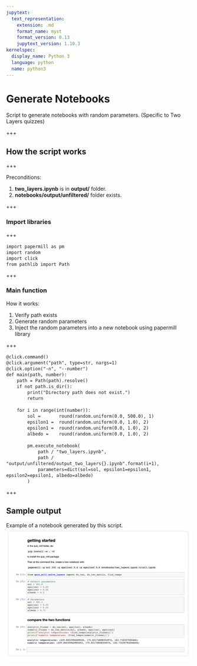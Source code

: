 ```yaml
---
jupytext:
  text_representation:
    extension: .md
    format_name: myst
    format_version: 0.13
    jupytext_version: 1.10.3
kernelspec:
  display_name: Python 3
  language: python
  name: python3
---
```


# Generate Notebooks
Script to generate notebooks with random parameters. (Specific to Two Layers quizzes)

+++

## How the script works

+++

Preconditions: 
1. **two_layers.ipynb** is in **output/** folder.
2. **notebooks/output/unfiltered/** folder exists.

+++

### Import libraries

+++

```
import papermill as pm
import random
import click
from pathlib import Path
```

+++

### Main function
How it works:
1. Verify path exists
2. Generate random parameters
3. Inject the random parameters into a new notebook using papermill library

+++

```
@click.command()
@click.argument("path", type=str, nargs=1)
@click.option("-n", "--number")
def main(path, number):
    path = Path(path).resolve()
    if not path.is_dir():
        print("Directory path does not exist.")
        return

    for i in range(int(number)):
        sol =       round(random.uniform(0.0, 500.0), 1)
        epsilon1 =  round(random.uniform(0.0, 1.0), 2)
        epsilon1 =  round(random.uniform(0.0, 1.0), 2)
        albedo =    round(random.uniform(0.0, 1.0), 2)

        pm.execute_notebook(
            path / "two_layers.ipynb",
            path / "output/unfiltered/output_two_layers{}.ipynb".format(i+1),
            parameters=dict(sol=sol, epsilon1=epsilon1, epsilon2=epsilon1, albedo=albedo)
        )
```

+++

## Sample output
Example of a notebook generated by this script.
![Example notebook output](output_generate_notebooks.png)
